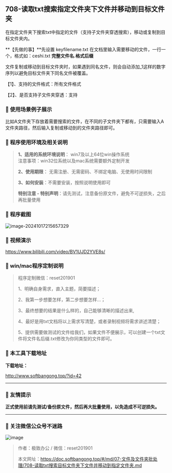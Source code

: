 ## 708-读取txt搜索指定文件夹下文件并移动到目标文件夹

在指定文件夹下搜索txt中指定的文件（支持子文件夹穿透搜索），移动或复制到目标文件夹内。

**【先做的事】**先设置 keyfilename.txt 在文档里输入需要移动的文件，一行一个，格式如：ceshi.txt   **完整文件名.格式后缀**



文件复制或移动到目标文件夹时，如果遇到同名文件，则会自动添加_1这样的数字序列以避免目标文件夹下同名文件被覆盖。



【1】、支持的文件格式：所有文件格式

【2】、是否支持子文件夹穿透：支持

### 📑 使用场景例子展示

比如A文件夹下存放着需要搜索的文件，在不同的子文件夹下都有，只需要输入A文件夹路径，然后输入复制或移动到的文件夹路径即可。

### 📑 程序使用环境及相关说明

> **1、适用的系统环境说明**： win7及以上64位win操作系统  
> 注意事项：win32位系统以及mac系统需要额外定制开发  
>
> **2、使用期限**： 无需注册、无需密码、不绑定电脑、无使用时间限制  
>
> **3、如何安装**：不需要安装，按照说明使用即可  
>
> **特别注意 - 特别声明**：请先测试，注意备份原文件，避免不可逆损失，之后再批量使用

### 📑 程序截图
![image-20241017215657329](https://s2.loli.net/2024/10/17/6JuHx1qWLwA3veN.png) 

### 📑 视频演示

https://www.bilibili.com/video/BV1UJD2YVE8s/

### 📑 win/mac程序定制说明

> 程序定制微信：reset201901  
>
> 1、明确自身需求，直入主题，简要描述；
>
> 2、我第一步想要怎样，第二步想要怎样...； 
>
> 3、最终想要的结果是什么样的，自己能够清晰的描述出来,  
>
> 4、最好是用txt文档将以上需求写清楚，或者录制视频将需求讲述清楚；  
>
> 5、提供需要做测试的文件给我们，如果文件不便展示，可以创建一个txt文件将文件名后缀.txt修改为你同类型的文件即可。  

### 📑 本工具下载地址

**下载地址：**

http://www.softbangong.top/?id=42

------

### 📑 友情提示

**正式使用前请先测试/备份原文件，然后再大批量使用，以免造成不可逆损失。**

------

### 📑 关注微信公众号不迷路

![image](https://s2.loli.net/2024/11/02/tK9T7jxLcuv5rUk.png)

> 作者：极致办公  /  微信：reset201901
>
> 本文网址：https://doc.softbangong.top/#/md/07-文件及文件夹批处理/708-读取txt搜索目标文件夹下文件并移动到指定文件夹.md